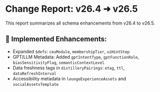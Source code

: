 # Change Report: v26.4 ➜ v26.5
This report summarizes all schema enhancements from v26.4 to v26.5.

## 🔧 Implemented Enhancements:

- Expanded `$defs`: `ceuModule`, `membershipTier`, `uiHintStep`
- GPT/LLM Metadata: Added `gptIntentType`, `gptFunctionRole`, `biasSensitivityFlag`, `semanticContextLevel`
- Data freshness tags in `distilleryPairings`: `etag`, `ttl`, `dataRefreshInterval`
- Accessibility metadata in `loungeExperienceAssets` and `socialAssetsTemplate`
